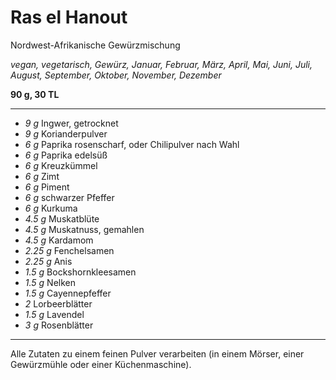 # Ras el Hanout

Nordwest-Afrikanische Gewürzmischung

_vegan, vegetarisch, Gewürz, Januar, Februar, März, April, Mai, Juni, Juli, August, September, Oktober, November, Dezember_

**90 g, 30 TL**

---

- _9 g_ Ingwer, getrocknet
- _9 g_ Korianderpulver
- _6 g_ Paprika rosenscharf, oder Chilipulver nach Wahl
- _6 g_ Paprika edelsüß
- _6 g_ Kreuzkümmel
- _6 g_ Zimt
- _6 g_ Piment
- _6 g_ schwarzer Pfeffer
- _6 g_ Kurkuma
- _4.5 g_ Muskatblüte
- _4.5 g_ Muskatnuss, gemahlen
- _4.5 g_ Kardamom
- _2.25 g_ Fenchelsamen
- _2.25 g_ Anis
- _1.5 g_ Bockshornkleesamen
- _1.5 g_ Nelken
- _1.5 g_ Cayennepfeffer
- _2_ Lorbeerblätter
- _1.5 g_ Lavendel
- _3 g_ Rosenblätter

---

Alle Zutaten zu einem feinen Pulver verarbeiten (in einem Mörser, einer Gewürzmühle oder einer Küchenmaschine).
